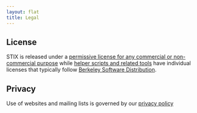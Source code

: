 ```yaml
---
layout: flat
title: Legal
---
```


## License
STIX is released under a [permissive license for any commercial or non-commercial purpose](http://stix.mitre.org/about/termsofuse.html) while [helper scripts and related tools](https://github.com/STIXProject) have individual licenses that typically follow [Berkeley Software Distribution](http://opensource.org/licenses/BSD-3-Clause). 

## Privacy
Use of websites and mailing lists is governed by our [privacy policy](http://stix.mitre.org/about/privacy_policy.html)


